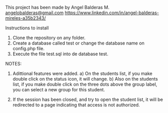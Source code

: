 This project has been made by Angel Balderas M.
angelobalderas@gmail.com
https://www.linkedin.com/in/angel-balderas-mireles-a35b2343/

Instructions to install

1. Clone the repository on any folder.
2. Create a database called test or change the database name on config.php file.
3. Execute the file test.sql into de database test.

NOTES:
1. Adittional features were added.
a) On the students list, if you make double click on the status icon, it will change.
b) Also on the students list, if you make double click on the three dots above the group label, you can select a new group for this student.

2. If the session has been closed, and try to open the student list, it will be redirected to a page indicating that access is not authorized.
